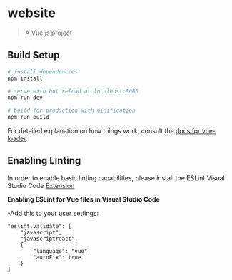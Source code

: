 # website

> A Vue.js project

## Build Setup

``` bash
# install dependencies
npm install

# serve with hot reload at localhost:8080
npm run dev

# build for production with minification
npm run build
```

For detailed explanation on how things work, consult the [docs for vue-loader](http://vuejs.github.io/vue-loader).



## Enabling Linting

In order to enable basic linting capabilities, please install the ESLint Visual Studio Code [Extension](https://marketplace.visualstudio.com/items?itemName=dbaeumer.vscode-eslint)

**Enabling ESLint for Vue files in Visual Studio Code**

-Add this to your user settings:

    "eslint.validate": [
        "javascript",
        "javascriptreact",
        {
            "language": "vue",
            "autoFix": true
        }
    ]

